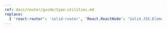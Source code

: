 ```yaml
---
ref: docs/router/guide/type-utilities.md
replace:
  { 'react-router': 'solid-router', 'React.ReactNode': 'Solid.JSX.Element' }
---
```

